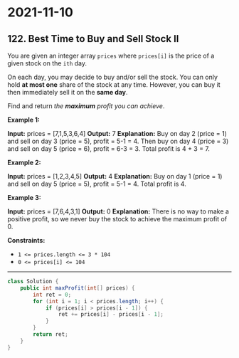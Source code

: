 # 2021-11-10

## 122. Best Time to Buy and Sell Stock II

You are given an integer array `prices` where `prices[i]` is the price of a given stock on the `ith` day.

On each day, you may decide to buy and/or sell the stock. You can only hold **at most one** share of the stock at any time. However, you can buy it then immediately sell it on the **same day**.

Find and return _the **maximum** profit you can achieve_.

**Example 1:**

**Input:** prices = \[7,1,5,3,6,4\]
**Output:** 7
**Explanation:** Buy on day 2 (price = 1) and sell on day 3 (price = 5), profit = 5-1 = 4.
Then buy on day 4 (price = 3) and sell on day 5 (price = 6), profit = 6-3 = 3.
Total profit is 4 + 3 = 7.

**Example 2:**

**Input:** prices = \[1,2,3,4,5\]
**Output:** 4
**Explanation:** Buy on day 1 (price = 1) and sell on day 5 (price = 5), profit = 5-1 = 4.
Total profit is 4.

**Example 3:**

**Input:** prices = \[7,6,4,3,1\]
**Output:** 0
**Explanation:** There is no way to make a positive profit, so we never buy the stock to achieve the maximum profit of 0.

**Constraints:**

- `1 <= prices.length <= 3 * 104`
- `0 <= prices[i] <= 104`

---

```java
class Solution {
    public int maxProfit(int[] prices) {
        int ret = 0;
        for (int i = 1; i < prices.length; i++) {
            if (prices[i] > prices[i - 1]) {
                ret += prices[i] - prices[i - 1];
            }
        }
        return ret;
    }
}
```
